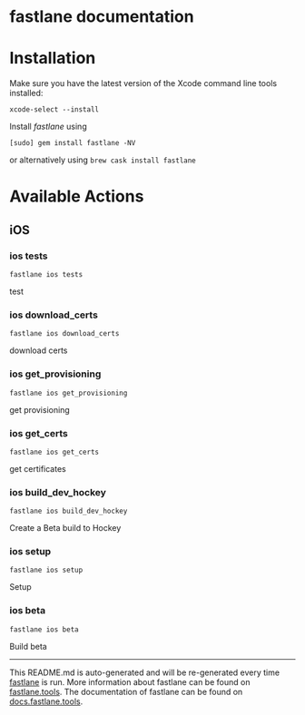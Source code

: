 fastlane documentation
================
# Installation

Make sure you have the latest version of the Xcode command line tools installed:

```
xcode-select --install
```

Install _fastlane_ using
```
[sudo] gem install fastlane -NV
```
or alternatively using `brew cask install fastlane`

# Available Actions
## iOS
### ios tests
```
fastlane ios tests
```
test
### ios download_certs
```
fastlane ios download_certs
```
download certs
### ios get_provisioning
```
fastlane ios get_provisioning
```
get provisioning
### ios get_certs
```
fastlane ios get_certs
```
get certificates
### ios build_dev_hockey
```
fastlane ios build_dev_hockey
```
Create a Beta build to Hockey
### ios setup
```
fastlane ios setup
```
Setup
### ios beta
```
fastlane ios beta
```
Build beta

----

This README.md is auto-generated and will be re-generated every time [fastlane](https://fastlane.tools) is run.
More information about fastlane can be found on [fastlane.tools](https://fastlane.tools).
The documentation of fastlane can be found on [docs.fastlane.tools](https://docs.fastlane.tools).
